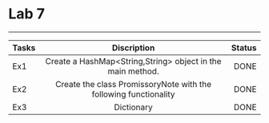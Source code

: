 # Lab 7

---

| Tasks |                           Discription                            | Status |
|-------|:----------------------------------------------------------------:|-------:|
| Ex1   |    Create a HashMap<String,String> object in the main method.    |   DONE |
| Ex2   | Create the class PromissoryNote with the following functionality |   DONE |
| Ex3   |                            Dictionary                            |   DONE |
